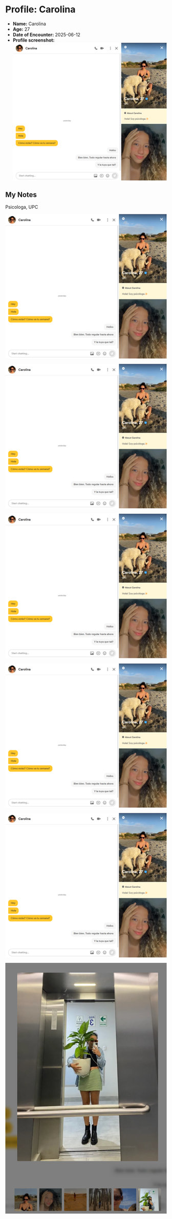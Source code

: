 # Profile: Carolina

- **Name:** Carolina
- **Age:** 27
- **Date of Encounter:** 2025-06-12
- **Profile screenshot:** ![profile](../images/carolina_2025-06-12.jpg)

## My Notes
Psicologa, UPC


![profile](../images/carolina_2025-06-12_465822_2025-06-12.jpg)


![profile](../images/carolina_2025-06-12_183578_1749767010426.jpg)


![profile](../images/carolina_2025-06-12_426001_1749767328500.jpg)


![profile](../images/carolina_2025-06-12_834644_1749767917617.jpg)


![profile](../images/carolina_2025-06-12_325637_1749768239860.jpg)


![profile](../images/carolina_2025-06-12_3545_1749768513465.jpg)
